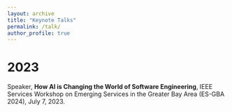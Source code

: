 ```yaml
---
layout: archive
title: "Keynote Talks"
permalink: /talk/
author_profile: true
---
```


2023
======
Speaker, **How AI is Changing the World of Software Engineering**, IEEE Services Workshop on Emerging Services in the Greater Bay Area (ES-GBA 2024), July 7, 2023. 

